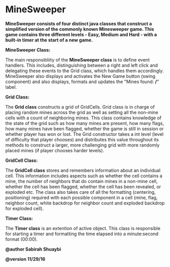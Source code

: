 # MineSweeper

__MineSweeper consists of four distinct java classes that construct a simplified version of the commonly known Minesweeper game. This game contains three different levels - Easy, Medium and Hard - with a built-in timer at the start of a new game.__

__MineSweeper Class:__

The main responsibliity of the __MineSweeper class__ is to define event handlers. 
This includes, distinguishing between a right and left click and delegating these 
events to the Grid class, which handles them accordingly. MineSweeper also displays 
and activates the New Game button (swing component) and also displays, formats and 
updates the "Mines found: __/__" label.

__Grid Class:__

The __Grid class__ constructs a grid of GridCells. Grid class is in charge of placing random mines across
the grid as well as setting all the non-mine cells with a count of neighboring mines. This class
contains knowledge of the state of the grid such as how many mines are present, how many flags,
how many mines have been flagged, whether the game is still in session or whether player has
won or lost. The Grid constructor takes a int level (level of difficulty that player chooses)
and distributes this value throughout its methods to construct a larger, more challenging grid
with more randomly placed mines (if player chooses harder levels).

__GridCell Class:__

The __GridCell class__ stores and remembers information about an individual cell. This information
includes aspects such as whether the cell contains a mine, the number of neighbors that do contain
mines in a non-mine cell, whether the cell has been flagged, whether the cell has been revealed, or
exploded etc. The class also takes care of all the formatting (centering, positioning) required
with each possible component in a cell (mine, flag, neighbor count, white backdrop for neighbor count
and exploded backdrop for exploded cell).

__Timer Class:__

The __Timer class__ is an extention of active object. This class is responsible for starting a timer
and formatting the time elapsed into a minute:second format (00:00).

__@author Sabirah Shuaybi__

__@version 11/29/16__
